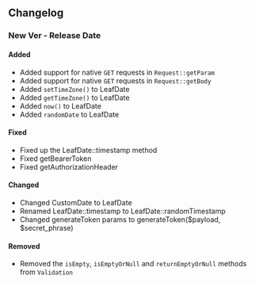 ## Changelog
### New Ver - Release Date
#### Added
- Added support for native `GET` requests in `Request::getParam`
- Added support for native `GET` requests in `Request::getBody`
- Added `setTimeZone()` to LeafDate
- Added `getTimeZone()` to LeafDate
- Added `now()` to LeafDate
- Added `randomDate` to LeafDate


#### Fixed
- Fixed up the LeafDate::timestamp method
- Fixed getBearerToken
- Fixed getAuthorizationHeader


#### Changed
- Changed CustomDate to LeafDate
- Renamed LeafDate::timestamp to LeafDate::randomTimestamp
- Changed generateToken params to generateToken($payload, $secret_phrase)


#### Removed
- Removed the `isEmpty`, `isEmptyOrNull` and `returnEmptyOrNull` methods from `Validation`